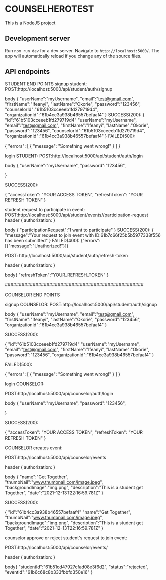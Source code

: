 # COUNSELHEROTEST

This is a NodeJS project

## Development server

Run `npm run dev` for a dev server. Navigate to `http://localhost:5000/`. The app will automatically reload if you change any of the source files.

## API endpoints

STUDENT END POINTS
signup student:
POST:http://localhost:5000/api/student/auth/signup

body {
"userName":"myUsername",
"email":"test@gmail.com",
"firstName":"Ifeanyi",
"lastName":"Okorie",
"password":"123456",
"counselorId":"61b5103cceeeb1fd279719d4",
"organizationId":"61b4cc3a938b46557befaaf4"
}
SUCCESS(200):
{
"id":"61b5103cceeeb1fd279719d4"
"userName":"myUsername",
"email":"test@gmail.com",
"firstName":"Ifeanyi",
"lastName":"Okorie",
"password":"123456",
"counselorId":"61b5103cceeeb1fd279719d4",
"organizationId":"61b4cc3a938b46557befaaf4"
}
FAILED(500):

{
"errors": [
{
"message": "Something went wrong!"
}
]
}

login STUDENT:
POST:http://localhost:5000/api/student/auth/login

body {
"userName":"myUsername",
"password":"123456",

}

SUCCESS(200):

{
"accessToken": "YOUR ACCESS TOKEN",
"refreshToken": "YOUR REFRESH TOKEN"
}

student request to participate in event:
POST:http://localhost:5000/api/student/events/<event id here>/participation-request
header {
authorization: <Bearer token>
}

body {
"participationRequest":"I want to participate"
}
SUCCESS(200):
{
"message":"Your request to join event with ID:61b7c66f25b5b5977338f556 has been submitted"
}
FAILED(400):
{"errors":[{"message":"Unathorized!"}]}

POST: http://localhost:5000/api/student/auth/refresh-token

header {
authorization: <Bearer token>
}

body{
"refreshToken":"YOUR_REFRESH_TOKEN"
}

##################################################

COUNSELOR END POINTS

signup COUNSELOR:
POST:http://localhost:5000/api/student/auth/signup

body {
"userName":"myUsername",
"email":"test@gmail.com",
"firstName":"Ifeanyi",
"lastName":"Okorie",
"password":"123456",
"organizationId":"61b4cc3a938b46557befaaf4"
}

SUCCESS(200):

{
"id":"61b5103cceeeb1fd279719d4"
"userName":"myUsername",
"email":"test@gmail.com",
"firstName":"Ifeanyi",
"lastName":"Okorie",
"password":"123456",
"organizationId":"61b4cc3a938b46557befaaf4"
}

FAILED(500):

{
"errors": [
{
"message": "Something went wrong!"
}
]
}

login COUNSELOR:

POST:http://localhost:5000/api/counselor/auth/login

body {
"userName":"myUsername",
"password":"123456",

}

SUCCESS(200):

{
"accessToken": "YOUR ACCESS TOKEN",
"refreshToken": "YOUR REFRESH TOKEN"
}

COUNSELOR creates event:

POST:http://localhost:5000/api/counselor/events

header {
authorization: <Bearer token>
}

body {
"name":"Get Together",
"thumbNail":"www.thumbnail.com/image.jpeg",
"backgroundImage":"img.png",
"description":"This is a student get Together",
"date":"2021-12-13T22:16:59.781Z"
}

SUCCESS(200):

{
"id":"61b4cc3a938b46557befaaf4"
"name":"Get Together",
"thumbNail":"www.thumbnail.com/image.jpeg",
"backgroundImage":"img.png",
"description":"This is a student get Together",
"date":"2021-12-13T22:16:59.781Z"
}

counselor approve or reject student's request to join event:

POST:http://localhost:5000/api/counselor/events/<event id here>

header {
authorization: <Bearer token>
}

body{
"studentId":"61b51cd47927cfad08e3f6d2",
"status":"rejected",
"eventId":"61b6c68c8b333fbbfd350e16"
}
